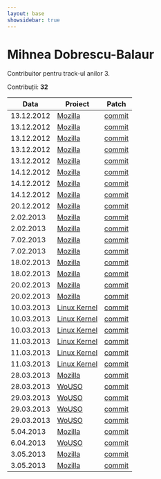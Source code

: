 ```yaml
---
layout: base
showsidebar: true
---
```


# Mihnea Dobrescu-Balaur

Contribuitor pentru track-ul anilor 3.

Contribuții: **32**

|Data |Proiect | Patch |
|-----|--------|-------|
|13.12.2012|[Mozilla][mozilla]|[commit](https://bugzilla.mozilla.org/show_bug.cgi?id=816035)|
|13.12.2012|[Mozilla][mozilla]|[commit](https://bugzilla.mozilla.org/show_bug.cgi?id=816216)|
|13.12.2012|[Mozilla][mozilla]|[commit](https://bugzilla.mozilla.org/show_bug.cgi?id=819482)|
|13.12.2012|[Mozilla][mozilla]|[commit](https://bugzilla.mozilla.org/show_bug.cgi?id=821018)|
|13.12.2012|[Mozilla][mozilla]|[commit](https://bugzilla.mozilla.org/show_bug.cgi?id=809109)|
|14.12.2012|[Mozilla][mozilla]|[commit](https://bugzilla.mozilla.org/show_bug.cgi?id=742794)|
|14.12.2012|[Mozilla][mozilla]|[commit](https://bugzilla.mozilla.org/show_bug.cgi?id=821863)|
|14.12.2012|[Mozilla][mozilla]|[commit](https://bugzilla.mozilla.org/show_bug.cgi?id=802265)|
|20.12.2012|[Mozilla][mozilla]|[commit](https://bugzilla.mozilla.org/show_bug.cgi?id=822739)|
| 2.02.2013|[Mozilla][mozilla]|[commit](https://bugzilla.mozilla.org/show_bug.cgi?id=759594)|
| 2.02.2013|[Mozilla][mozilla]|[commit](https://bugzilla.mozilla.org/show_bug.cgi?id=785146)|
| 7.02.2013|[Mozilla][mozilla]|[commit](https://bugzilla.mozilla.org/show_bug.cgi?id=819550)|
| 7.02.2013|[Mozilla][mozilla]|[commit](https://bugzilla.mozilla.org/show_bug.cgi?id=642843)|
|18.02.2013|[Mozilla][mozilla]|[commit](https://bugzilla.mozilla.org/show_bug.cgi?id=800082)|
|18.02.2013|[Mozilla][mozilla]|[commit](https://bugzilla.mozilla.org/show_bug.cgi?id=805594)|
|20.02.2013|[Mozilla][mozilla]|[commit](https://bugzilla.mozilla.org/show_bug.cgi?id=841887)|
|20.02.2013|[Mozilla][mozilla]|[commit](https://bugzilla.mozilla.org/show_bug.cgi?id=842667)|
|10.03.2013|[Linux Kernel][kernel]|[commit](https://patchwork.kernel.org/patch/2244351/)|
|10.03.2013|[Linux Kernel][kernel]|[commit](https://patchwork.kernel.org/patch/2244461/)|
|10.03.2013|[Linux Kernel][kernel]|[commit](https://patchwork.kernel.org/patch/2244551/)|
|11.03.2013|[Linux Kernel][kernel]|[commit](https://patchwork.kernel.org/patch/2247811/)|
|11.03.2013|[Linux Kernel][kernel]|[commit](https://patchwork.kernel.org/patch/2247991/)|
|11.03.2013|[Linux Kernel][kernel]|[commit](https://patchwork.kernel.org/patch/2248011/)|
|28.03.2013|[Mozilla][mozilla]|[commit](https://bugzilla.mozilla.org/show_bug.cgi?id=793202)|
|28.03.2013|[WoUSO][wouso]|[commit](https://github.com/rosedu/wouso/pull/348)|
|29.03.2013|[WoUSO][wouso]|[commit](https://github.com/rosedu/wouso/commit/7664cbc9075a5dff7bc1cbb3460611b2eeb1a186)|
|29.03.2013|[WoUSO][wouso]|[commit](https://github.com/rosedu/wouso/pull/347)|
|29.03.2013|[WoUSO][wouso]|[commit](https://github.com/rosedu/wouso/pull/350)|
| 5.04.2013|[Mozilla][mozilla]|[commit](https://bugzilla.mozilla.org/show_bug.cgi?id=858271)|
| 6.04.2013|[WoUSO][wouso]|[commit](https://github.com/rosedu/wouso/pull/360)|
| 3.05.2013|[Mozilla][mozilla]|[commit](https://bugzilla.mozilla.org/show_bug.cgi?id=868505)|
| 3.05.2013|[Mozilla][mozilla]|[commit](https://bugzilla.mozilla.org/show_bug.cgi?id=868574)|

[mozilla]: https://wiki.mozilla.org/Main_Page "Mozilla Project"
[kernel]: http://www.kernel.org "Linux kernel"
[wouso]: https://github.com/rosedu/wouso "World of USO"
